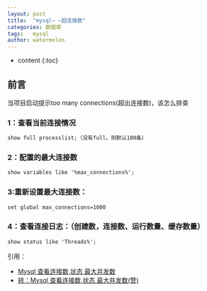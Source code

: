 ```yaml
---
layout: post
title:  "mysql— —超连接数"
categories: 数据库
tags:   mysql
author: watermelon
---
```

* content
{:toc}

## 前言
当项目启动提示too many connections(超出连接数)，该怎么排查




### 1：查看当前连接情况
```xml
show full processlist;（没有full，则默认100条）
```

### 2：配置的最大连接数
```xml
show variables like '%max_connections%'; 
```

### 3:重新设置最大连接数：
```xml
set global max_connections=1000
```

### 4：查看连接日志：（创建数，连接数、运行数量、缓存数量）
```xml
show status like 'Threads%';
```

引用：  
* [Mysql 查看连接数,状态 最大并发数](http://www.cnblogs.com/linjiqin/p/7423814.html)  
* [转：Mysql 查看连接数,状态 最大并发数(赞)](https://blog.csdn.net/wsf568582678/article/details/53636747)  

